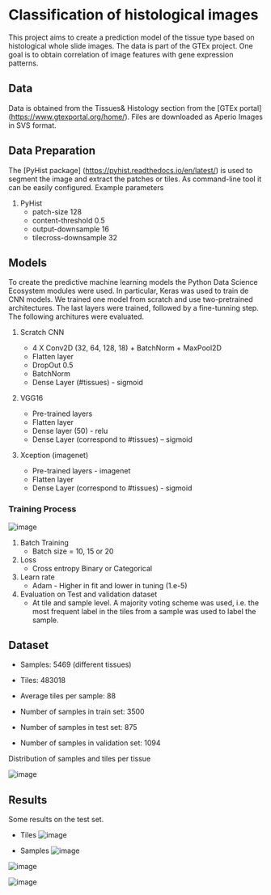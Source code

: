 # Classification of histological images
This project aims to create a prediction model of the tissue type based on histological whole slide images. The data is part of the GTEx project.
One goal is to obtain correlation of image features with gene expression patterns.

## Data 
Data is obtained from the Tissues& Histology section from the [GTEx portal] (https://www.gtexportal.org/home/).
Files are downloaded as Aperio Images in SVS format.


## Data Preparation
The [PyHist package] (https://pyhist.readthedocs.io/en/latest/) is used to segment the image and extract the patches or tiles. As command-line tool it can be easily configured. Example parameters

1. PyHist
    * patch-size 128 
    * content-threshold 0.5 
    * output-downsample 16 
    * tilecross-downsample 32


## Models
To create the predictive machine learning models the Python Data Science Ecosystem modules were used. In particular, Keras was used to train de CNN models. We trained one model from scratch and use two-pretrained architectures. The last layers were trained, followed by a fine-tunning step. The following architures were evaluated.

1. Scratch CNN
    * 4 X Conv2D (32, 64, 128, 18) + BatchNorm + MaxPool2D
    * Flatten layer
    * DropOut 0.5
    * BatchNorm
    * Dense Layer (#tissues) - sigmoid

2. VGG16
    * Pre-trained layers
    * Flatten layer
    * Dense layer (50) - relu
    * Dense Layer (correspond to #tissues) – sigmoid

3. Xception (imagenet)
    * Pre-trained layers - imagenet
    * Flatten layer
    * Dense Layer (correspond to #tissues) - sigmoid


### Training Process
![image](https://user-images.githubusercontent.com/22194539/198322041-f1fc7332-a681-4074-93fa-c5ec8738dd5e.png)


1. Batch Training
    * Batch size = 10, 15 or 20
2. Loss 
    * Cross entropy Binary or Categorical
3. Learn rate
    * Adam - Higher in fit and lower in tuning (1.e-5)
4. Evaluation on Test and validation dataset
    * At tile and sample level. A majority voting scheme was used, i.e. the most frequent label in the tiles from a sample was used to label the sample.

## Dataset

* Samples: 5469 (different tissues)
* Tiles: 483018
* Average tiles per sample: 88

* Number of samples in train set: 3500
* Number of samples in test set: 875
* Number of samples in validation set: 1094

Distribution of samples and tiles per tissue

![image](https://user-images.githubusercontent.com/22194539/198324091-be40ffc4-d1ee-42d1-aeb8-d9675342b3a2.png)


## Results
Some results on the test set.

* Tiles
![image](https://user-images.githubusercontent.com/22194539/198324286-268d8a78-20f5-4c7a-a889-a05b9e0f0a83.png)

* Samples
![image](https://user-images.githubusercontent.com/22194539/198324351-d4c81357-d79f-4207-ab04-3a3456a442b9.png)


![image](https://user-images.githubusercontent.com/22194539/198324440-485ec93c-5173-4065-9925-54764d13423b.png)






![image](https://user-images.githubusercontent.com/22194539/198322165-a2613515-3931-4d47-9357-0d1bf7229cf0.png)

